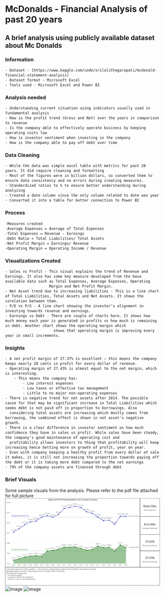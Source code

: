 # McDonalds - Financial Analysis of past 20 years
## A brief analysis using publicly available dataset about Mc Donalds

### Information
    - Dataset - [https://www.kaggle.com/code/srilalithagarapati/mcdonald-financial-statement-analysis]
    - Dataset format - Microsoft Excel
    - Tools used - Microsoft Excel and Power BI

### Analysis needed
    - Understanding current situation using indicators usually used in fundamental analysis
    - How is the profit trend (Gross and Net) over the years in comparison to revenue
    - Is the company able to effectively operate business by keeping operating costs low
    - How is investor sentiment when investing in the company
    - How is the company able to pay off debt over time
    
### Data Cleaning
    - While the data was simple excel table with metrics for past 20 years. It did require cleaning and formatting
    - Most of the figures were in billion dollars, so converted them to ensure data consistency and no errors during creating measures.
    - Standardized ratios to % to ensure better understanding during analyzing
    - Created a date column since the only column related to date was year
    - Converted it into a table for better connection to Power BI
    
### Process
    -Measures created
    -Average Expenses = Average of Total Expenses
    -Total Expenses = Revenue - Earnings
    -Debt Ratio = Total Liabilities/ Total Assets
    -Net Profit Margin = Earnings/ Revenue
    -Operating Margin = Operating Income / Revenue
    
### Visualizations Created
    - Sales vs Profit - This visual explains the trend of Revenue and Earnings. It also has some key measure developed from the base available data such as Total Expenses, Average Expenses, Operating 
                        Margin and Net Profit Margin.
    - Net Asset trend due to increasing liabilities - This is a line chart of Total Liabilities, Total Assets and Net Assets. It shows the corelation between them.
    - P/E vs P/S - A line chart showing the investor’s alignment in investing towards revenue and earnings.
    - Earnings vs Debt - There are couple of charts here. It shows how much money each year is generated in profits vs how much is remaining in debt. Another chart shows the operating margin which 
                          shows that operating margin is improving every year in small increments.
                          
### Insights
    - A net profit margin of 27.37% is excellent — this means the company keeps nearly 28 cents in profit for every dollar of revenue.
    - Operating margin of 27.43% is almost equal to the net margin, which is interesting.
        - This means the company has:
            - Low interest expenses
            - Low taxes or effective tax management
            - Little to no major non-operating expenses
    - There is negative trend for net assets after 2014. The possible cause for that may be significant increase in Total Liabilities which seems debt is not paid off in proportion to borrowings. Also 
      considering total assets are increasing which mostly comes from borrowing, the combined effect is shown in net asset's negative growth.
    - There is a clear difference in investor sentiment on how much confidence they have in sales vs profit. While sales have been steady, the company's good maintenance of operating cost and 
      profitability allows investors to thing that profitability will keep increasing hence betting more on growth of profit, year on year.
    - Even with company keeping a healthy profit from every dollar of sale it makes, it is still not increasing the proportion towards paying off the debt or it is taking more debt compared to the net earnings
    - 79% of the company assets are financed through debt
    
### Brief Visuals
Some sample visuals from the analysis. Please refer to the pdf file attached for full picture
![image](2.png)
![image](https://github.com/user-attachments/assets/7faf68a0-216d-4906-a5c2-b99c34db7fdf)
![image](https://github.com/user-attachments/assets/42c97527-3302-4905-87bf-f3dfed9e5c59)



